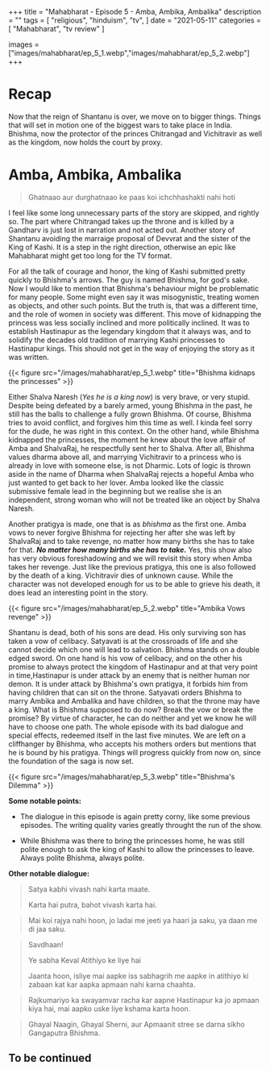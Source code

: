 +++
title = "Mahabharat - Episode 5 - Amba, Ambika, Ambalika"
description = ""
tags = [
	"religious",
	"hinduism",
	"tv",
]
date = "2021-05-11"
categories = [
    "Mahabharat",
    "tv review"
]

images = ["images/mahabharat/ep_5_1.webp","images/mahabharat/ep_5_2.webp"]
+++
# Recap

Now that the reign of Shantanu is over, we move on to bigger things. Things that will set in motion one of the biggest wars to take place in India. Bhishma, now the protector of the princes Chitrangad and Vichitravir as well as the kingdom, now holds the court by proxy. 

# Amba, Ambika, Ambalika

>Ghatnaao aur durghatnaao ke paas koi ichchhashakti nahi hoti

I feel like some long unnecessary parts of the story are skipped, and rightly so. The part where Chitrangad takes up the throne and is killed by a Gandharv is just lost in narration and not acted out. Another story of Shantanu avoiding the marraige proposal of Devvrat and the sister of the King of Kashi. It is a step in the right direction, otherwise an epic like Mahabharat might get too long for the TV format. 

For all the talk of courage and honor, the king of Kashi submitted pretty quickly to Bhishma's arrows. The guy is named Bhishma, for god's sake. Now I would like to mention that Bhishma's behaviour might be problematic for many people. Some might even say it was misogynistic, treating women as objects, and other such points. But the truth is, that was a different time, and the role of women in society was different. This move of kidnapping the princess was less socially inclined and more politically inclined. It was to establish Hastinapur as the legendary kingdom that it always was, and to solidify the decades old tradition of marrying Kashi princesses to Hastinapur kings. This should not get in the way of enjoying the story as it was written.

{{< figure src="/images/mahabharat/ep_5_1.webp" title="Bhishma kidnaps the princesses" >}}

Either Shalva Naresh (*Yes he is a king now*) is very brave, or very stupid. Despite being defeated by a barely armed, young Bhishma in the past, he still has the balls to challenge a fully grown Bhishma. Of course, Bhishma tries to avoid conflict, and forgives him this time as well. I kinda feel sorry for the dude, he was right in this context. On the other hand, while Bhishma kidnapped the princesses, the moment he knew about the love affair of Amba and ShalvaRaj, he respectfully sent her to Shalva. After all, Bhishma values dharma above all, and marrying Vichitravir to a princess who is already in love with someone else, is not Dharmic. Lots of logic is thrown aside in the name of Dharma when ShalvaRaj rejects a hopeful Amba who just wanted to get back to her lover. Amba looked like the classic submissive female lead in the beginning but we realise she is an independent, strong woman who will not be treated like an object by Shalva Naresh.

Another pratigya is made, one that is as *bhishma* as the first one. Amba vows to never forgive Bhishma for rejecting her after she was left by ShalvaRaj and to take revenge, no matter how many births she has to take for that. ***No matter how many births she has to take.*** Yes, this show also has very obvious foreshadowing and we will revisit this story when Amba takes her revenge. Just like the previous pratigya, this one is also followed by the death of a king. Vichitravir dies of unknown cause. While the character was not developed enough for us to be able to grieve his death, it does lead an interesting point in the story.

{{< figure src="/images/mahabharat/ep_5_2.webp" title="Ambika Vows revenge" >}}

Shantanu is dead, both of his sons are dead. His only surviving son has taken a vow of celibacy. Satyavati is at the crossroads of life and she cannot decide which one will lead to salvation. Bhishma stands on a double edged sword. On one hand is his vow of celibacy, and on the other his promise to always protect the kingdom of Hastinapur and at that very point in time,Hastinapur is under attack by an enemy that is neither human nor demon. It is under attack by Bhishma's own pratigya, it forbids him from having children that can sit on the throne. Satyavati orders Bhishma to marry Ambika and Ambalika and have children, so that the throne may have a king. What is Bhishma supposed to do now? Break the vow or break the promise? By virtue of character, he can do neither and yet we know he will have to choose one path. The whole episode with its bad dialogue and special effects, redeemed itself in the last five minutes. We are left on a cliffhanger by Bhishma, who accepts his mothers orders but mentions that he is bound by his pratigya. Things will progress quickly from now on, since the foundation of the saga is now set. 

{{< figure src="/images/mahabharat/ep_5_3.webp" title="Bhishma's Dilemma" >}}

**Some notable points:**
* The dialogue in this episode is again pretty corny, like some previous episodes. The writing quality varies greatly throught the run of the show.

* While Bhishma was there to bring the princesses home, he was still polite enough to ask the king of Kashi to allow the princesses to leave. Always polite Bhishma, always polite.

**Other notable dialogue:**
>Satya kabhi vivash nahi karta maate.
>
>Karta hai putra, bahot vivash karta hai.

>Mai koi rajya nahi hoon, jo ladai me jeeti ya haari ja saku, ya daan me di jaa saku.

>Savdhaan! 
>
>Ye sabha Keval Atithiyo ke liye hai
>
>Jaanta hoon, isliye mai aapke iss sabhagrih me aapke in atithiyo ki zabaan kat kar aapka apmaan nahi karna chaahta.

>Rajkumariyo ka swayamvar racha kar aapne Hastinapur ka jo apmaan kiya hai, mai aapko uske liye kshama karta hoon.

>Ghayal Naagin, Ghayal Sherni, aur Apmaanit stree se darna sikho Gangaputra Bhishma.

## To be continued

